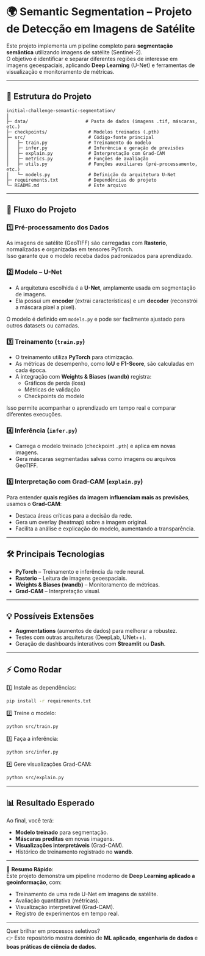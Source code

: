 # 🌍 Semantic Segmentation – Projeto de Detecção em Imagens de Satélite

Este projeto implementa um pipeline completo para **segmentação semântica** utilizando imagens de satélite (Sentinel-2).  
O objetivo é identificar e separar diferentes regiões de interesse em imagens geoespaciais, aplicando **Deep Learning** (U-Net) e ferramentas de visualização e monitoramento de métricas.

---

## 📂 Estrutura do Projeto

```
initial-challenge-semantic-segmentation/
│
├─ data/                     # Pasta de dados (imagens .tif, máscaras, etc.)
├─ checkpoints/               # Modelos treinados (.pth)
├─ src/                       # Código-fonte principal
│   ├─ train.py               # Treinamento do modelo
│   ├─ infer.py               # Inferência e geração de previsões
│   ├─ explain.py             # Interpretação com Grad-CAM
│   ├─ metrics.py             # Funções de avaliação
│   ├─ utils.py               # Funções auxiliares (pré-processamento, etc.)
│   └─ models.py              # Definição da arquitetura U-Net
├─ requirements.txt           # Dependências do projeto
└─ README.md                  # Este arquivo
```

---

## 🚀 Fluxo do Projeto

### 1️⃣ **Pré-processamento dos Dados**
As imagens de satélite (GeoTIFF) são carregadas com **Rasterio**, normalizadas e organizadas em tensores PyTorch.  
Isso garante que o modelo receba dados padronizados para aprendizado.

### 2️⃣ **Modelo – U-Net**
- A arquitetura escolhida é a **U-Net**, amplamente usada em segmentação de imagens.  
- Ela possui um **encoder** (extrai características) e um **decoder** (reconstrói a máscara pixel a pixel).

O modelo é definido em `models.py` e pode ser facilmente ajustado para outros datasets ou camadas.

### 3️⃣ **Treinamento (`train.py`)**
- O treinamento utiliza **PyTorch** para otimização.  
- As métricas de desempenho, como **IoU** e **F1-Score**, são calculadas em cada época.  
- A integração com **Weights & Biases (wandb)** registra:
  - Gráficos de perda (loss)
  - Métricas de validação
  - Checkpoints do modelo

Isso permite acompanhar o aprendizado em tempo real e comparar diferentes execuções.

### 4️⃣ **Inferência (`infer.py`)**
- Carrega o modelo treinado (checkpoint `.pth`) e aplica em novas imagens.
- Gera máscaras segmentadas salvas como imagens ou arquivos GeoTIFF.

### 5️⃣ **Interpretação com Grad-CAM (`explain.py`)**
Para entender **quais regiões da imagem influenciam mais as previsões**, usamos o **Grad-CAM**:
- Destaca áreas críticas para a decisão da rede.
- Gera um overlay (heatmap) sobre a imagem original.
- Facilita a análise e explicação do modelo, aumentando a transparência.

---

## 🛠️ Principais Tecnologias
- **PyTorch** – Treinamento e inferência da rede neural.
- **Rasterio** – Leitura de imagens geoespaciais.
- **Weights & Biases (wandb)** – Monitoramento de métricas.
- **Grad-CAM** – Interpretação visual.

---

## 💡 Possíveis Extensões
- **Augmentations** (aumentos de dados) para melhorar a robustez.
- Testes com outras arquiteturas (DeepLab, UNet++).  
- Geração de dashboards interativos com **Streamlit** ou **Dash**.

---

## ⚡ Como Rodar

1️⃣ Instale as dependências:
```bash
pip install -r requirements.txt
```

2️⃣ Treine o modelo:
```bash
python src/train.py
```

3️⃣ Faça a inferência:
```bash
python src/infer.py
```

4️⃣ Gere visualizações Grad-CAM:
```bash
python src/explain.py
```

---

## 📊 Resultado Esperado
Ao final, você terá:
- **Modelo treinado** para segmentação.
- **Máscaras preditas** em novas imagens.
- **Visualizações interpretáveis** (Grad-CAM).
- Histórico de treinamento registrado no **wandb**.

---

🔎 **Resumo Rápido**:  
Este projeto demonstra um pipeline moderno de **Deep Learning aplicado a geoinformação**, com:
- Treinamento de uma rede U-Net em imagens de satélite.
- Avaliação quantitativa (métricas).
- Visualização interpretável (Grad-CAM).
- Registro de experimentos em tempo real.

---

Quer brilhar em processos seletivos?  
👉 Este repositório mostra domínio de **ML aplicado**, **engenharia de dados** e **boas práticas de ciência de dados**.
